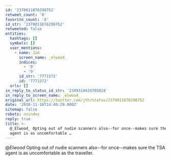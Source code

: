 ```yaml
---
id: '2370011876298752'
retweet_count: '0'
favorite_count: '0'
id_str: '2370011876298752'
retweeted: false
entities:
  hashtags: []
  symbols: []
  user_mentions:
    - name: Jim
      screen_name: _elwood_
      indices:
        - '0'
        - '9'
      id_str: '7771572'
      id: '7771572'
  urls: []
in_reply_to_status_id_str: '2349314424705024'
in_reply_to_screen_name: _elwood_
original_url: https://twitter.com/jth/status/2370011876298752
date: '2010-11-10T14:40:29.000Z'
sitemap: false
robots: noindex
reply: true
title: >-
  @_Elwood_ Opting out of nudie scanners also--for once--makes sure the TSA
  agent is as uncomfortable …
---
```


@_Elwood_ Opting out of nudie scanners also--for once--makes sure the TSA agent is as uncomfortable as the traveller.